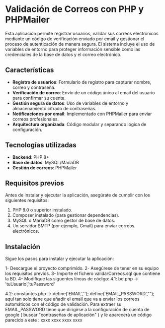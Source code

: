 # Validación de Correos con PHP y PHPMailer

Esta aplicación permite registrar usuarios, validar sus correos electrónicos mediante un código de verificación enviado por email y gestionar el proceso de autenticación de manera segura. 
El sistema incluye el uso de variables de entorno para proteger información sensible como las credenciales de la base de datos y el correo electrónico.

## Características

- **Registro de usuarios**: Formulario de registro para capturar nombre, correo y contraseña.
- **Verificación de correo**: Envío de un código único al email del usuario para confirmar su cuenta.
- **Gestión segura de datos**: Uso de variables de entorno y almacenamiento cifrado de contraseñas.
- **Notificaciones por email**: Implementado con PHPMailer para enviar correos profesionales.
- **Arquitectura organizada**: Código modular y separando lógica de configuración.

## Tecnologías utilizadas

- **Backend**: PHP 8+
- **Base de datos**: MySQL/MariaDB
- **Gestión de correos**: PHPMailer

## Requisitos previos

Antes de instalar y ejecutar la aplicación, asegúrate de cumplir con los siguientes requisitos:

1. PHP 8.0 o superior instalado.
2. Composer instalado (para gestionar dependencias).
3. MySQL o MariaDB como gestor de base de datos.
4. Un servidor SMTP (por ejemplo, Gmail) para enviar correos electrónicos.

## Instalación

Sigue los pasos para instalar y ejecutar la aplicación:

1- Descargue el proyecto comprimido.
2- Asegúrese de tener en su equipo los requisitos previos.
3- Importe el fichero validarCorreos.sql que contiene la BD.
4- Modifique las siguentes líneas de código:
4.1:
bd.php -> 'tuUsuario','tuPassword' 

4.2:
constantes.php ->
    define('EMAIL','');
    define('EMAIL_PASSWORD',"");
aquí tan solo tiene que añadir el email que va a enviar los correos automáticos con el código de validación. Para extraer su EMAIL_PASSWORD
tiene que dirigirse a la configuración de cuenta de google ( buscar "contraseñas de aplicación" ) y le aparecerá un código parecido a este : xxxx xxxx xxxx xxxx
